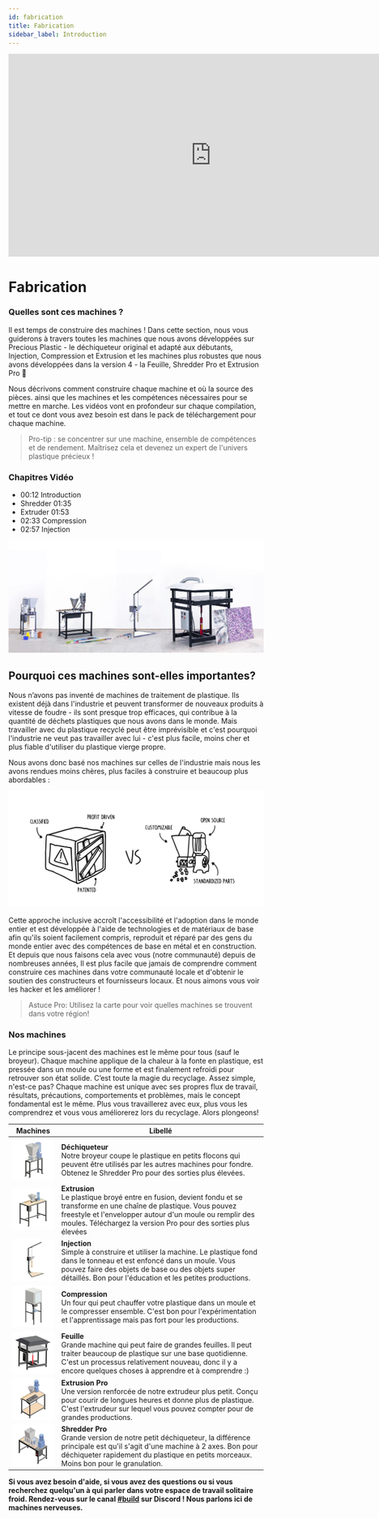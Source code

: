 ```yaml
---
id: fabrication
title: Fabrication
sidebar_label: Introduction
---
```


<div class="videocontainer">
  <iframe width="800" height="400" src="https://www.youtube.com/embed/CRM7Jip2swU" frameborder="0" allow="accelerometer; autoplay; encrypted-media; gyroscope; picture-in-picture" allowfullscreen></iframe>
</div>

<style>
:root {
  --highlight: #f29094;
  --hover: #f29094;
}
</style>

<div class="videoChapters">
<div class="videoChaptersMain">

# Fabrication

### Quelles sont ces machines ?

Il est temps de construire des machines ! Dans cette section, nous vous guiderons à travers toutes les machines que nous avons développées sur Precious Plastic - le déchiqueteur original et adapté aux débutants, Injection, Compression et Extrusion et les machines plus robustes que nous avons développées dans la version 4 - la Feuille, Shredder Pro et Extrusion Pro 💪

Nous décrivons comment construire chaque machine et où la source des pièces. ainsi que les machines et les compétences nécessaires pour se mettre en marche. Les vidéos vont en profondeur sur chaque compilation, et tout ce dont vous avez besoin est dans le pack de téléchargement pour chaque machine.

> Pro-tip : se concentrer sur une machine, ensemble de compétences et de rendement. Maîtrisez cela et devenez un expert de l'univers plastique précieux !


</div>
<div class="videoChaptersSidebar">

### Chapitres Vidéo

- 00:12 Introduction
- Shredder 01:35
- Extruder 01:53
- 02:33 Compression
- 02:57 Injection

</div>
</div>

![Machines V3 et V4](assets/Build/v3v4machine.jpg)

## Pourquoi ces machines sont-elles importantes?

Nous n’avons pas inventé de machines de traitement de plastique. Ils existent déjà dans l'industrie et peuvent transformer de nouveaux produits à vitesse de foudre - ils sont presque trop efficaces, qui contribue à la quantité de déchets plastiques que nous avons dans le monde. Mais travailler avec du plastique recyclé peut être imprévisible et c'est pourquoi l'industrie ne veut pas travailler avec lui - c'est plus facile, moins cher et plus fiable d'utiliser du plastique vierge propre.

Nous avons donc basé nos machines sur celles de l'industrie mais nous les avons rendues moins chères, plus faciles à construire et beaucoup plus abordables :

![Industrie contre Plastique Précieuse](assets/Build/industry_vs_pp.svg)

Cette approche inclusive accroît l'accessibilité et l'adoption dans le monde entier et est développée à l'aide de technologies et de matériaux de base afin qu'ils soient facilement compris, reproduit et réparé par des gens du monde entier avec des compétences de base en métal et en construction. Et depuis que nous faisons cela avec vous (notre communauté) depuis de nombreuses années, Il est plus facile que jamais de comprendre comment construire ces machines dans votre communauté locale et d'obtenir le soutien des constructeurs et fournisseurs locaux. Et nous aimons vous voir les hacker et les améliorer !

> Astuce Pro: Utilisez la carte pour voir quelles machines se trouvent dans votre région!

### Nos machines

Le principe sous-jacent des machines est le même pour tous (sauf le broyeur). Chaque machine applique de la chaleur à la fonte en plastique, est pressée dans un moule ou une forme et est finalement refroidi pour retrouver son état solide. C’est toute la magie du recyclage. Assez simple, n'est-ce pas? Chaque machine est unique avec ses propres flux de travail, résultats, précautions, comportements et problèmes, mais le concept fondamental est le même. Plus vous travaillerez avec eux, plus vous les comprendrez et vous vous améliorerez lors du recyclage. Alors plongeons!

| Machines                                                                        | Libellé                                                                                                                                                                                                                                                         |
| ------------------------------------------------------------------------------- | --------------------------------------------------------------------------------------------------------------------------------------------------------------------------------------------------------------------------------------------------------------- |
| <img src="assets/build/thumb-shredder.jpg" width="150" />      | __Déchiqueteur__ <br> Notre broyeur coupe le plastique en petits flocons qui peuvent être utilisés par les autres machines pour fondre. Obtenez le Shredder Pro pour des sorties plus élevées.                                                            |
| <img src="assets/build/thumb-extrusion.jpg" width="150" />     | __Extrusion__ <br> Le plastique broyé entre en fusion, devient fondu et se transforme en une chaîne de plastique. Vous pouvez freestyle et l'envelopper autour d'un moule ou remplir des moules. Téléchargez la version Pro pour des sorties plus élevées |
| <img src="assets/build/thumb-injection.jpg" width="150" />     | __Injection__ <br> Simple à construire et utiliser la machine. Le plastique fond dans le tonneau et est enfoncé dans un moule. Vous pouvez faire des objets de base ou des objets super détaillés. Bon pour l'éducation et les petites productions.       |
| <img src="assets/build/thumb-compression.jpg" width="150" />   | __Compression__ <br> Un four qui peut chauffer votre plastique dans un moule et le compresser ensemble. C'est bon pour l'expérimentation et l'apprentissage mais pas fort pour les productions.                                                           |
| <img src="assets/build/thumb-sheetpress.jpg" width="150" />    | __Feuille__ <br> Grande machine qui peut faire de grandes feuilles. Il peut traiter beaucoup de plastique sur une base quotidienne. C'est un processus relativement nouveau, donc il y a encore quelques choses à apprendre et à comprendre :)            |
| <img src="assets/build/thumb-extrusion-pro.jpg" width="150" /> | __Extrusion Pro__ <br> Une version renforcée de notre extrudeur plus petit. Conçu pour courir de longues heures et donne plus de plastique. C'est l'extrudeur sur lequel vous pouvez compter pour de grandes productions.                                 |
| <img src="assets/build/thumb-shredder-pro.jpg" width="150" />  | __Shredder Pro__ <br> Grande version de notre petit déchiqueteur, la différence principale est qu'il s'agit d'une machine à 2 axes. Bon pour déchiqueter rapidement du plastique en petits morceaux. Moins bon pour le granulation.                       |

**Si vous avez besoin d'aide, si vous avez des questions ou si vous recherchez quelqu'un à qui parler dans votre espace de travail solitaire froid. Rendez-vous sur le canal [#build](https://discordapp.com/invite/XQDmQVT) sur Discord ! Nous parlons ici de machines nerveuses.**
